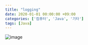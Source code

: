 ```yaml
---
title: "logging"
date: 2020-01-01 00:00:00 +09:00
categories: ['컴퓨터', 'Java', '기타']
tags: [Java]
---
```


![image](https://user-images.githubusercontent.com/61288262/213188590-cf3777c3-d09f-4782-88e4-336eddfd3aa5.png)